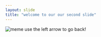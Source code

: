 ```yaml
---
layout: slide
title: "welcome to our our second slide"
---
```

<img src= "https://external-content.duckduckgo.com/iu/?u=https%3A%2F%2Ftse1.mm.bing.net%2Fth%3Fid%3DOIP.7g9VTs3Y_MamMHTeVbodRAHaJY%26pid%3DApi&f=1" alt="meme">
use the left arrow to go back!
